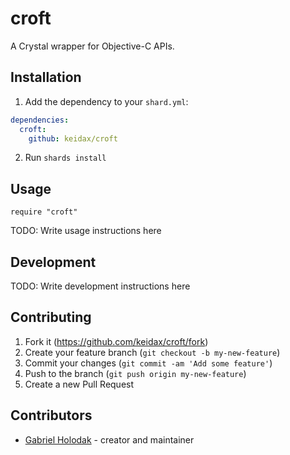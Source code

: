 # croft

A Crystal wrapper for Objective-C APIs.

## Installation

1. Add the dependency to your `shard.yml`:

```yaml
dependencies:
  croft:
    github: keidax/croft
```

2. Run `shards install`

## Usage

```crystal
require "croft"
```

TODO: Write usage instructions here

## Development

TODO: Write development instructions here

## Contributing

1. Fork it (<https://github.com/keidax/croft/fork>)
2. Create your feature branch (`git checkout -b my-new-feature`)
3. Commit your changes (`git commit -am 'Add some feature'`)
4. Push to the branch (`git push origin my-new-feature`)
5. Create a new Pull Request

## Contributors

- [Gabriel Holodak](https://github.com/keidax) - creator and maintainer
